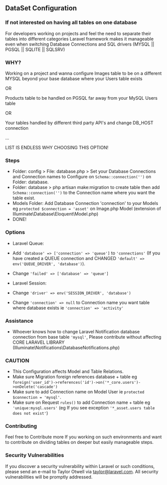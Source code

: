## DataSet Configuration

### If not interested on having all tables on one database

For developers working on projects and feel the need to separate their tables into different categories
Laravel framework makes it manageable even when switching Database Connections and SQL drivers (MYSQL || PGSQL || SQLITE || SQLSRV)

### WHY?
Working on a project and wanna configure Images table to be on a different MYSQL beyond your base database where your Users table exists

OR

Products table to be handled on PGSQL far away from your MySQL Users table

OR

Your tables handled by different third party API's and change DB_HOST connection 

...

LIST IS ENDLESS WHY CHOOSING THIS OPTION!

### Steps

- Folder: config > File: database.php > Set your Database Connections and Connection names to Configure on `Schema::connection('')` on Folder: database.
- Folder: database > php artisan make:migration to create table then add `Schema::connection('')` to the Connection name where you want the table exist.
- Models Folder: Add Database Connection 'connection' to your Models eg `protected $connection = 'asset'` on Image.php Model (extension of Illuminate\Database\Eloquent\Model.php)
- DONE!

### Options

- Laravel Queue: 
- Add `'database' => ['connection' => 'queue']` to `'connections'` (If you have created a QUEUE connection and CHANGED `'default' => env('QUEUE_DRIVER', 'database')`).
- Change `'failed' => ['database' => 'queue']`

- Laravel Session:
- Change `'driver' => env('SESSION_DRIVER', 'database')`
- Change `'connection' => null` to Connection name you want table where database exists ie `'connection' => 'activity'`

### Assistance

- Whoever knows how to change Laravel Notification database connection from base table `'mysql'`, Please contribute without affecting CORE LARAVEL LIBRARY (Illuminate\Notifications\DatabaseNotifications.php)

### CAUTION

- This Configuration affects Model and Table Relations. 
- Make sure Migration foreign references database + table eg `foreign('user_id')->references('id')->on('*_core.users')->onDelete('cascade')`
- Make sure to add Connection name on Model User ie `protected $connection = 'mysql'`. 
- Make sure on Request `rules()` to add Connection name + table eg `'unique:mysql.users'` (eg If you see exception `'*_asset.users table does not exist'`)

### Contributing

Feel free to Contribute more If you working on such environments and want to contribute on dividing tables on deeper but easily manageable steps.

### Security Vulnerabilities

If you discover a security vulnerability within Laravel or such conditions, please send an e-mail to Taylor Otwell via [taylor@laravel.com](mailto:taylor@laravel.com). All security vulnerabilities will be promptly addressed.